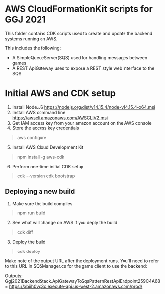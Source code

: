 # AWS CloudFormationKit scripts for GGJ 2021

This folder contains CDK scripts used to create and update the backend systems running on AWS.

This includes the following:
* A SimpleQueueServer(SQS) used for handling messages between games
* A REST ApiGateway uses to expose a REST style web interface to the SQS

# Initial AWS and CDK setup
1. Install Node.JS https://nodejs.org/dist/v14.15.4/node-v14.15.4-x64.msi
2. Install AWS command line https://awscli.amazonaws.com/AWSCLIV2.msi
3. Get IAM access key from your amazon account on the AWS console
4. Store the access key credentials
  > aws configure
5. Install AWS Cloud Development Kit 
  > npm install -g aws-cdk
6. Perform one-time initial CDK setup
  > cdk --version
  > cdk bootstrap

## Deploying a new build
1. Make sure the build compiles
  > npm run build
2. See what will change on AWS if you deply the build
  > cdk diff
3. Deploy the build
  > cdk deploy
  
Make note of the output URL after the deployment runs. 
You'll need to refer to this URL in SQSManager.cs for the game client to use the backend:

Outputs:
Ggj2021BackendStack.ApiGatewayToSqsPatternRestApiEndpoint259C4A68 = https://xbiih0vg3c.execute-api.us-west-2.amazonaws.com/prod/
